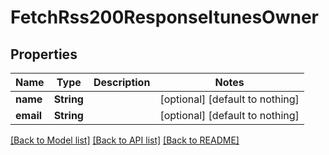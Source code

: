 # FetchRss200ResponseItunesOwner


## Properties
Name | Type | Description | Notes
------------ | ------------- | ------------- | -------------
**name** | **String** |  | [optional] [default to nothing]
**email** | **String** |  | [optional] [default to nothing]


[[Back to Model list]](../README.md#models) [[Back to API list]](../README.md#api-endpoints) [[Back to README]](../README.md)


